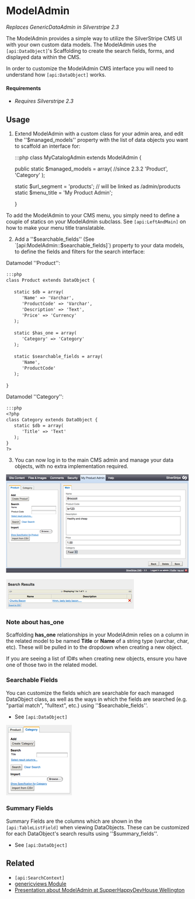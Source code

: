 # ModelAdmin

*Replaces GenericDataAdmin in Silverstripe 2.3*

The ModelAdmin provides a simple way to utilize the SilverStripe CMS UI with your own custom data models.  The
ModelAdmin uses the `[api:DataObject]`'s Scaffolding to create the search fields, forms, and displayed data within the
CMS. 

In order to customize the ModelAdmin CMS interface you will need to understand how  `[api:DataObject]` works.

#### Requirements

*  *Requires Silverstripe 2.3*

## Usage

1. Extend ModelAdmin with a custom class for your admin area, and edit the ''$managed_models'' property with the list of
data objects you want to scaffold an interface for:

	:::php
	class MyCatalogAdmin extends ModelAdmin {
	   
	  public static $managed_models = array(   //since 2.3.2
	      'Product',
	      'Category'
	   );
	
	  static $url_segment = 'products'; // will be linked as /admin/products
	  static $menu_title = 'My Product Admin';
	
	}


To add the ModelAdmin to your CMS menu, you simply need to define a couple of statics on your ModelAdmin subclass. See
`[api:LeftAndMain]` on how to make your menu title translatable.


2. Add a ''$searchable_fields'' (See `[api:ModelAdmin::$searchable_fields]`) property to your data
models, to define the fields and filters for the search interface:

Datamodel ''Product'':

	:::php
	class Product extends DataObject {
	
	   static $db = array(
	      'Name' => 'Varchar',
	      'ProductCode' => 'Varchar',
	      'Description' => 'Text',
	      'Price' => 'Currency'
	   );
	
	   static $has_one = array(
	      'Category' => 'Category'
	   );
	
	   static $searchable_fields = array(
	      'Name',
	      'ProductCode' 
	   );
	
	}


Datamodel ''Category'':

	:::php
	<?php
	class Category extends DataObject {
	   static $db = array(
	      'Title' => 'Text'
	   );
	}
	?>


3. You can now log in to the main CMS admin and manage your data objects, with no extra implementation required.

![](images/modeladmin_edit.png)

![](images/modeladmin_results.png)
### Note about has_one

Scaffolding **has_one** relationships in your ModelAdmin relies on a column in the related model to be named **Title**
or **Name** of a string type (varchar, char, etc).  These will be pulled in to the dropdown when creating a new object.

If you are seeing a list of ID#s when creating new objects, ensure you have one of those two in the related model.

### Searchable Fields

You can customize the fields which are searchable for each managed DataObject class, as well as the ways in which the
fields are searched (e.g. "partial match", "fulltext", etc.) using ''$searchable_fields''.

   * See `[api:DataObject]`

![](images/modeladmin_search.png)

### Summary Fields

Summary Fields are the columns which are shown in the `[api:TableListField]` when viewing DataObjects.  These can be
customized for each DataObject's search results using ''$summary_fields''.

   * See `[api:DataObject]`

## Related

*  `[api:SearchContext]`
*  [genericviews Module](http://silverstripe.org/genericviews-module)
*  [Presentation about ModelAdmin at SupperHappyDevHouse Wellington](http://www.slideshare.net/chillu/modeladmin-in-silverstripe-23)
